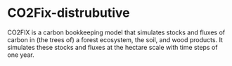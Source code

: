 # CO2Fix-distrubutive
CO2FIX is a carbon bookkeeping model that simulates stocks and fluxes of carbon in (the trees of) a forest ecosystem, the soil, and wood products. It simulates these stocks and fluxes at the hectare scale with time steps of one year.
